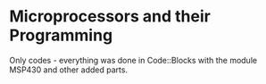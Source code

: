 # Microprocessors and their Programming
Only codes - everything was done in Code::Blocks with the module MSP430 and other added parts.


